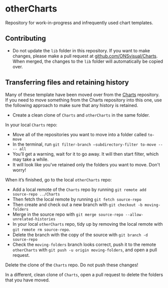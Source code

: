 # otherCharts

Repository for work-in-progress and infrequently used chart templates.

## Contributing

* Do not update the `lib` folder in this repository. If you want to make changes, please make a pull request at [github.com/ONSvisual/Charts](https://github.com/Charts). When merged, the changes to the `lib` folder will automatically be copied over.

## Transferring files and retaining history

Many of these template have been moved over from the [Charts](https://github.com/ONSvisual/Charts) repository. If you need to move something from the Charts repository into this one, use the following approach to make sure that any history is retained.

* Create a clean clone of `Charts` and `otherCharts` in the same folder.

In your local `Charts` repo:

* Move all of the repositories you want to move into a folder called `to-move`
* In the terminal, run `git filter-branch –subdirectory-filter to-move -- -- all`
* You’ll get a warning, wait for it to go away. It will then start filter, which may take a while.
* It will look like you've retained only the folders you want to move. Don't worry!

When it’s finished, go to the local `otherCharts` repo:

* Add a local remote of the `Charts` repo by running `git remote add source-repo ../Charts`
* Then fetch the local remote by running `git fetch source-repo`
* Then create and check out a new branch with `git checkout -b moving-folders`
* Merge in the source repo with `git merge source-repo --allow-unrelated-histories`
* In your local `otherCharts` repo, tidy up by removing the local remote with `git remote rm source-repo`.
* Delete the branch with the copy of the source with `git branch -d source-repo`
* Check the `moving-folders` branch looks correct, push it to the remote `otherCharts` with `git push -u origin moving-folders`, and open a pull request.

Delete the clone of the `Charts` repo. Do not push these changes!

In a different, clean clone of `Charts`, open a pull request to delete the folders that you have moved.
